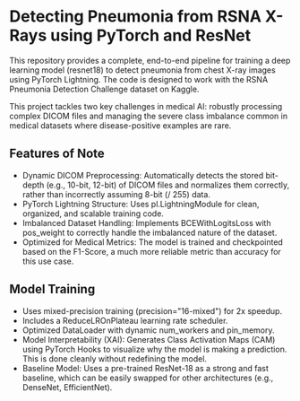 # Detecting Pneumonia from RSNA X-Rays using PyTorch and ResNet

This repository provides a complete, end-to-end pipeline for training a deep learning model (resnet18) to detect pneumonia from chest X-ray images using PyTorch Lightning. The code is designed to work with the RSNA Pneumonia Detection Challenge dataset on Kaggle.

This project tackles two key challenges in medical AI: robustly processing complex DICOM files and managing the severe class imbalance common in medical datasets where disease-positive examples are rare.

## Features of Note
- Dynamic DICOM Preprocessing: Automatically detects the stored bit-depth (e.g., 10-bit, 12-bit) of DICOM files and normalizes them correctly, rather than incorrectly assuming 8-bit (/ 255) data.
- PyTorch Lightning Structure: Uses pl.LightningModule for clean, organized, and scalable training code.
- Imbalanced Dataset Handling: Implements BCEWithLogitsLoss with pos_weight to correctly handle the imbalanced nature of the dataset.
- Optimized for Medical Metrics: The model is trained and checkpointed based on the F1-Score, a much more reliable metric than accuracy for this use case.

## Model Training
- Uses mixed-precision training (precision="16-mixed") for 2x speedup.
- Includes a ReduceLROnPlateau learning rate scheduler.
- Optimized DataLoader with dynamic num_workers and pin_memory.
- Model Interpretability (XAI): Generates Class Activation Maps (CAM) using PyTorch Hooks to visualize why the model is making a prediction. This is done cleanly without redefining the model.
- Baseline Model: Uses a pre-trained ResNet-18 as a strong and fast baseline, which can be easily swapped for other architectures (e.g., DenseNet, EfficientNet).
